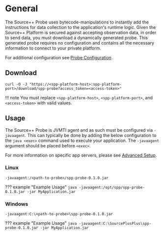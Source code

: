 # General

The Source++ Probe uses bytecode-manipulations to instantly add the instructions for data
collection to the application's runtime logic. Given the Source++ Platform is secured against accepting observation
data, in order to send data, you must download a dynamically generated probe. This generated probe requires no
configuration and contains all the necessary information to connect to your private platform.

For additional configuration see [Probe Configuration](configuration.md).

## Download

```shell
curl -O -J "https://<spp-platform-host>:spp-platform-port>/download/spp-probe?access_token=<access-token>"
```

!!! note
    You must replace `<spp-platform-host>`, `<spp-platform-port>`, and `<access-token>` with valid values.

## Usage

The Source++ Probe is JVMTI agent and as such must be configured via `-javaagent`. This can typically be done by adding
the below configuration to the `java <exec>` command used to execute your application. The `-javaagent` argument should
be placed before `<exec>`.

For more information on specific app servers, please see [Advanced Setup](../../../advanced/setup/overview.md).

### Linux

```
-javaagent:/<path-to-probe>/spp-probe-0.1.0.jar
```

??? example "Example Usage"
    ```
    java -javaagent:/opt/spp/spp-probe-0.1.0.jar -jar MyApplication.jar
    ```

### Windows

```
-javaagent:C:\<path-to-probe>\spp-probe-0.1.0.jar
```

??? example "Example Usage"
    ```
    java -javaagent:C:\SourcePlusPlus\spp-probe-0.1.0.jar -jar MyApplication.jar
    ```
